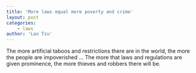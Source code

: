 ```yaml
---
title: 'More laws equal more poverty and crime'
layout: post
categories:
    - laws
author: 'Lao Tzu'
---
```


The more artificial taboos and restrictions there are in the world, the more the people are impoverished … The more that laws and regulations are given prominence, the more thieves and robbers there will be.